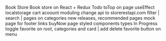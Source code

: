 Book Store
Book store on React + Redux
Todo
 toTop on page useEffect
 localstorage
 cart
 acoount
 moduling
 change api to storerestapi.com
 filter | search | pages on categories
 new releases, recommended pages
 mock page for footer links
 buyNow page
 styled components
 types
In Progress
 toggle favorite on root, categories and card | add delete favorite button on menu 
